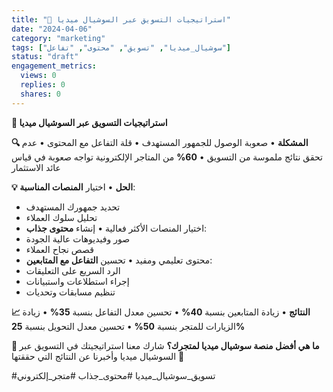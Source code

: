 ```yaml
---
title: "🎯 استراتيجيات التسويق عبر السوشيال ميديا"
date: "2024-04-06"
category: "marketing"
tags: ["سوشيال_ميديا", "تسويق", "محتوى", "تفاعل"]
status: "draft"
engagement_metrics:
  views: 0
  replies: 0
  shares: 0
---
```


**🎯 استراتيجيات التسويق عبر السوشيال ميديا**

**🔍 المشكلة**
• صعوبة الوصول للجمهور المستهدف
• قلة التفاعل مع المحتوى
• عدم تحقق نتائج ملموسة من التسويق
• **60%** من المتاجر الإلكترونية تواجه صعوبة في قياس عائد الاستثمار

**💡 الحل**
• اختيار **المنصات المناسبة**:
  - تحديد جمهورك المستهدف
  - تحليل سلوك العملاء
  - اختيار المنصات الأكثر فعالية
• إنشاء **محتوى جذاب**:
  - صور وفيديوهات عالية الجودة
  - قصص نجاح العملاء
  - محتوى تعليمي ومفيد
• تحسين **التفاعل مع المتابعين**:
  - الرد السريع على التعليقات
  - إجراء استطلاعات واستبيانات
  - تنظيم مسابقات وتحديات

**📈 النتائج**
• زيادة المتابعين بنسبة **40%**
• تحسين معدل التفاعل بنسبة **35%**
• زيادة الزيارات للمتجر بنسبة **50%**
• تحسين معدل التحويل بنسبة **25%**

**💭 ما هي أفضل منصة سوشيال ميديا لمتجرك؟**
شارك معنا استراتيجيتك في التسويق عبر السوشيال ميديا وأخبرنا عن النتائج التي حققتها 📱

#تسويق_سوشيال_ميديا #محتوى_جذاب #متجر_إلكتروني
